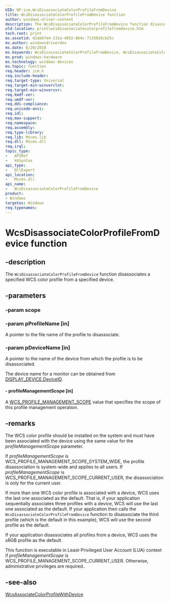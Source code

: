 ```yaml
---
UID: NF:icm.WcsDisassociateColorProfileFromDevice
title: WcsDisassociateColorProfileFromDevice function
author: windows-driver-content
description: The WcsDisassociateColorProfileFromDevice function disassociates a specified WCS color profile from a specified device.
old-location: print\wcsdisassociatecolorprofilefromdevice.htm
tech.root: print
ms.assetid: d2ab6fe4-131a-4952-864c-7135026cb25c
ms.author: windowsdriverdev
ms.date: 8/20/2018
ms.keywords: WcsDisassociateColorProfileFromDevice, WcsDisassociateColorProfileFromDevice function [Print Devices], colorfnc_d8888a37-8a72-41a4-8ca6-29326634d9b2.xml, icm/WcsDisassociateColorProfileFromDevice, print.wcsdisassociatecolorprofilefromdevice
ms.prod: windows-hardware
ms.technology: windows-devices
ms.topic: function
req.header: icm.h
req.include-header:
req.target-type: Universal
req.target-min-winverclnt: 
req.target-min-winversvr:
req.kmdf-ver:
req.umdf-ver:
req.ddi-compliance:
req.unicode-ansi:
req.idl:
req.max-support:
req.namespace:
req.assembly:
req.type-library:
req.lib: Mscms.lib
req.dll: Mscms.dll
req.irql:
topic_type:
-   APIRef
-   kbSyntax
api_type:
-   DllExport
api_location:
-   Mscms.dll
api_name:
-   WcsDisassociateColorProfileFromDevice
product:
- Windows
targetos: Windows
req.typenames: 
---
```


# WcsDisassociateColorProfileFromDevice function


## -description


The <code>WcsDisassociateColorProfileFromDevice</code> function disassociates a specified WCS color profile from a specified device.


## -parameters




### -param scope




### -param pProfileName [in]

A pointer to the file name of the profile to disassociate.


### -param pDeviceName [in]

A pointer to the name of the device from which the profile is to be disassociated.

The device name for a monitor can be obtained from [DISPLAY_DEVICE.DeviceID](https://docs.microsoft.com/windows/desktop/api/wingdi/ns-wingdi-_display_devicea).


#### - profileManagementScope [in]

A [WCS_PROFILE_MANAGEMENT_SCOPE](https://docs.microsoft.com/windows-hardware/drivers/ddi/content/icm/ne-icm-wcs_profile_management_scope) value that specifies the scope of this profile management operation.


## -remarks


The WCS color profile should be installed on the system and must have been associated with the device using the same value for the <i>profileManagementScope</i> parameter.

If <i>profileManagementScope</i> is WCS_PROFILE_MANAGEMENT_SCOPE_SYSTEM_WIDE, the profile disassociation is system-wide and applies to all users. If <i>profileManagementScope</i> is WCS_PROFILE_MANAGEMENT_SCOPE_CURRENT_USER, the disassociation is only for the current user.

If more than one WCS color profile is associated with a device, WCS uses the last one associated as the default. That is, if your application sequentially associates three profiles with a device, WCS will use the last one associated as the default. If your application then calls the <code>WcsDisassociateColorProfileFromDevice</code> function to disassociate the third profile (which is the default in this example), WCS will use the second profile as the default.

If your application disassociates all profiles from a device, WCS uses the sRGB profile as the default.

This function is executable in Least-Privileged User Account (LUA) context if <i>profileManagementScope</i> is WCS_PROFILE_MANAGEMENT_SCOPE_CURRENT_USER. Otherwise, administrative privileges are required..

## -see-also

[WcsAssociateColorProfileWithDevice](https://docs.microsoft.com/windows-hardware/drivers/ddi/content/icm/nf-icm-wcsassociatecolorprofilewithdevice)
